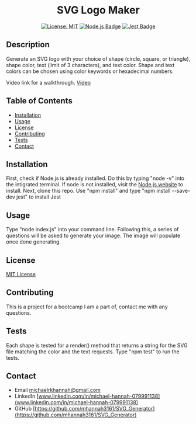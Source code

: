 <div align="center">
  
  # SVG Logo Maker

  [![License: MIT](https://img.shields.io/badge/License-MIT-yellow.svg)](https://opensource.org/licenses/MIT)
  [![Node.js Badge](https://img.shields.io/badge/Node.js-393?logo=nodedotjs&logoColor=fff&style=flat)](https://nodejs.org/en) 
  [![Jest Badge](https://img.shields.io/badge/Jest-C21325?logo=jest&logoColor=fff&style=flat)](https://jestjs.io/)
  
</div>

## Description

Generate an SVG logo with your choice of shape (circle, square, or triangle), shape color, text (limit of 3 characters), and text color. Shape and text colors can be chosen using color keywords or hexadecimal numbers.

Video link for a walkthrough. [Video](./examples/more/Video.webm)
## Table of Contents

* [Installation](#installation)
* [Usage](#usage)
* [License](#license)
* [Contributing](#contributing)
* [Tests](#tests)
* [Contact](#contact)

## Installation

First, check if Node.js is already installed. Do this by typing "node -v" into the intigrated terminal. 
If node is not installed, visit the [Node.js website](https://nodejs.org/en) to install.
Next, clone this repo. Use "npm install" and type "npm install --save-dev jest" to install Jest 

## Usage

Type "node index.js" into your command line. Following this, a series of questions will be asked to generate your image. The image will populate once done generating.


## License

[MIT License](https://opensource.org/licenses/MIT)

## Contributing

This is a project for a bootcamp I am a part of, contact me with any questions. 

## Tests
Each shape is tested for a render() method that returns a string for the SVG file matching the color and the text requests. Type "npm test" to run the tests.

## Contact
* Email michaelrkhannah@gmail.com
* LinkedIn [www.linkedin.com/in/michael-hannah-079991138](www.linkedin.com/in/michael-hannah-079991138)
* GitHub [https://github.com/mhannah3161/SVG_Generator](https://github.com/mhannah3161/SVG_Generator)